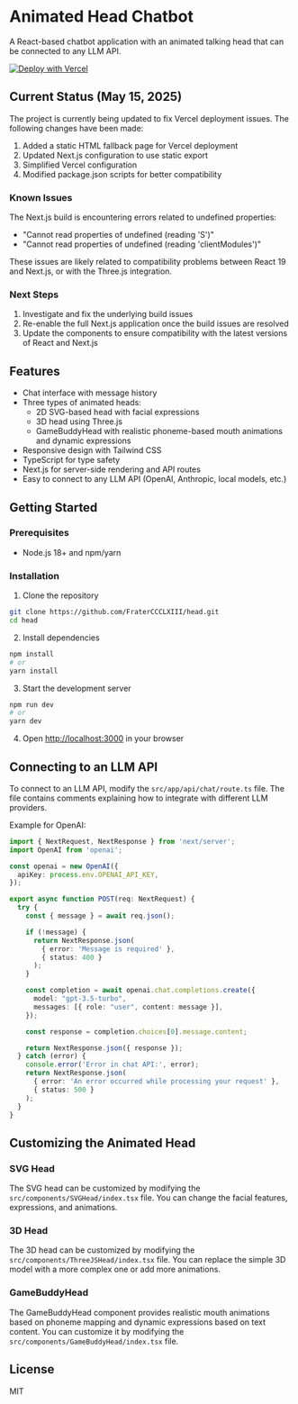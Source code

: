 # Animated Head Chatbot

A React-based chatbot application with an animated talking head that can be connected to any LLM API.

[![Deploy with Vercel](https://vercel.com/button)](https://vercel.com/new/clone?repository-url=https%3A%2F%2Fgithub.com%2FFraterCCCLXIII%2Fhead&project-name=animated-head-chatbot&repository-name=animated-head-chatbot)

## Current Status (May 15, 2025)

The project is currently being updated to fix Vercel deployment issues. The following changes have been made:

1. Added a static HTML fallback page for Vercel deployment
2. Updated Next.js configuration to use static export
3. Simplified Vercel configuration
4. Modified package.json scripts for better compatibility

### Known Issues

The Next.js build is encountering errors related to undefined properties:
- "Cannot read properties of undefined (reading 'S')"
- "Cannot read properties of undefined (reading 'clientModules')"

These issues are likely related to compatibility problems between React 19 and Next.js, or with the Three.js integration.

### Next Steps

1. Investigate and fix the underlying build issues
2. Re-enable the full Next.js application once the build issues are resolved
3. Update the components to ensure compatibility with the latest versions of React and Next.js

## Features

- Chat interface with message history
- Three types of animated heads:
  - 2D SVG-based head with facial expressions
  - 3D head using Three.js
  - GameBuddyHead with realistic phoneme-based mouth animations and dynamic expressions
- Responsive design with Tailwind CSS
- TypeScript for type safety
- Next.js for server-side rendering and API routes
- Easy to connect to any LLM API (OpenAI, Anthropic, local models, etc.)

## Getting Started

### Prerequisites

- Node.js 18+ and npm/yarn

### Installation

1. Clone the repository
```bash
git clone https://github.com/FraterCCCLXIII/head.git
cd head
```

2. Install dependencies
```bash
npm install
# or
yarn install
```

3. Start the development server
```bash
npm run dev
# or
yarn dev
```

4. Open [http://localhost:3000](http://localhost:3000) in your browser

## Connecting to an LLM API

To connect to an LLM API, modify the `src/app/api/chat/route.ts` file. The file contains comments explaining how to integrate with different LLM providers.

Example for OpenAI:

```typescript
import { NextRequest, NextResponse } from 'next/server';
import OpenAI from 'openai';

const openai = new OpenAI({
  apiKey: process.env.OPENAI_API_KEY,
});

export async function POST(req: NextRequest) {
  try {
    const { message } = await req.json();

    if (!message) {
      return NextResponse.json(
        { error: 'Message is required' },
        { status: 400 }
      );
    }

    const completion = await openai.chat.completions.create({
      model: "gpt-3.5-turbo",
      messages: [{ role: "user", content: message }],
    });

    const response = completion.choices[0].message.content;

    return NextResponse.json({ response });
  } catch (error) {
    console.error('Error in chat API:', error);
    return NextResponse.json(
      { error: 'An error occurred while processing your request' },
      { status: 500 }
    );
  }
}
```

## Customizing the Animated Head

### SVG Head

The SVG head can be customized by modifying the `src/components/SVGHead/index.tsx` file. You can change the facial features, expressions, and animations.

### 3D Head

The 3D head can be customized by modifying the `src/components/ThreeJSHead/index.tsx` file. You can replace the simple 3D model with a more complex one or add more animations.

### GameBuddyHead

The GameBuddyHead component provides realistic mouth animations based on phoneme mapping and dynamic expressions based on text content. You can customize it by modifying the `src/components/GameBuddyHead/index.tsx` file.

## License

MIT

